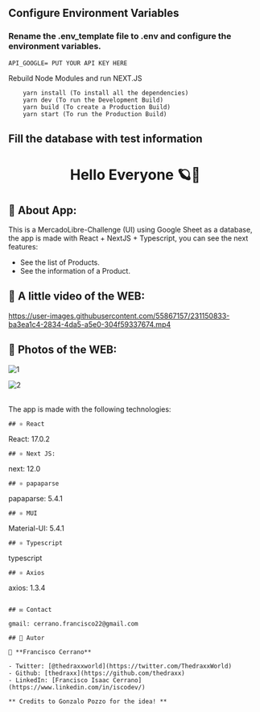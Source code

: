 ## Configure Environment Variables
### Rename the .env_template file to .env and configure the environment variables.
```
API_GOOGLE= PUT YOUR API KEY HERE
```
Rebuild Node Modules and run NEXT.JS
```
    yarn install (To install all the dependencies)
    yarn dev (To run the Development Build)
    yarn build (To create a Production Build)
    yarn start (To run the Production Build)
```

## Fill the database with test information

<h1 align="center"> Hello Everyone 🪐👋</h1>

## 🤖 About App:
This is a MercadoLibre-Challenge (UI) using Google Sheet as a database, the app is made with React + NextJS + Typescript, you can see the next features:
- See the list of Products.
- See the information of a Product.

## 🎥 A little video of the WEB:

https://user-images.githubusercontent.com/55867157/231150833-ba3ea1c4-2834-4da5-a5e0-304f59337674.mp4

## 📱 Photos of the WEB:

![1](https://user-images.githubusercontent.com/55867157/231151131-4e651a4a-8566-4d65-94e5-9e2014168c7c.png)


![2](https://user-images.githubusercontent.com/55867157/231151140-d0e308a5-3d61-4afe-988f-d64e38aba535.png)


<br> The app is made with the following technologies:</br>

```
## ⚛️ React
```
 React: 17.0.2
```
## ⚛️ Next JS:
```
next: 12.0
```
## ⚛️ papaparse
```
papaparse: 5.4.1
```
## ⚛️ MUI 
```
Material-UI: 5.4.1
```
## ⚛️ Typescript
```
typescript
```
## ⚛️ Axios
```
axios: 1.3.4
```

## ✉️ Contact

gmail: cerrano.francisco22@gmail.com

## 🤔 Autor

👤 **Francisco Cerrano**

- Twitter: [@thedraxxworld](https://twitter.com/ThedraxxWorld)
- Github: [thedraxx](https://github.com/thedraxx)
- LinkedIn: [Francisco Isaac Cerrano](https://www.linkedin.com/in/iscodev/)

** Credits to Gonzalo Pozzo for the idea! **
